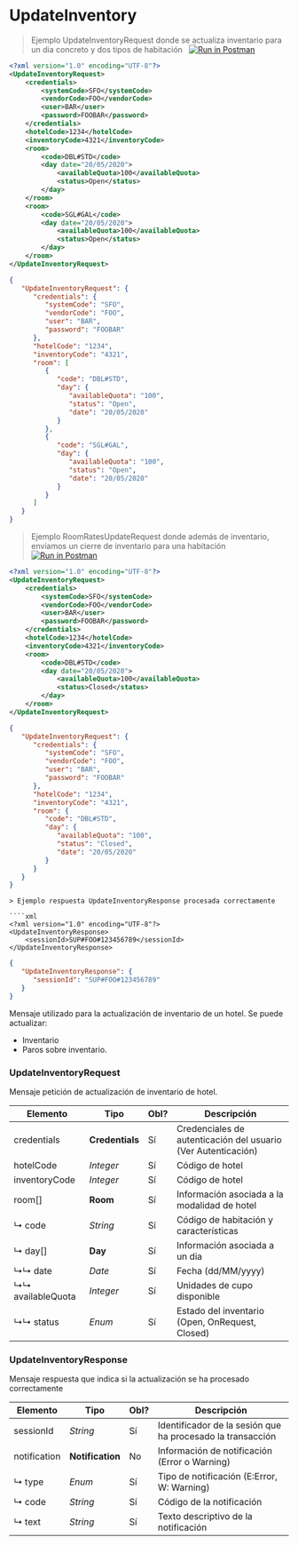 # UpdateInventory

> Ejemplo UpdateInventoryRequest donde se actualiza inventario para un dia concreto y dos tipos de habitación
&nbsp;&nbsp;<span class="postman-button">[![Run in Postman](https://run.pstmn.io/button.svg)](https://app.getpostman.com/run-collection/495ff7995b655b745365)</span>

````xml
<?xml version="1.0" encoding="UTF-8"?>
<UpdateInventoryRequest>
    <credentials>
        <systemCode>SFO</systemCode>
        <vendorCode>FOO</vendorCode>
        <user>BAR</user>
        <password>FOOBAR</password>
    </credentials>
    <hotelCode>1234</hotelCode>
    <inventoryCode>4321</inventoryCode>
    <room>
        <code>DBL#STD</code>
        <day date="20/05/2020">
            <availableQuota>100</availableQuota>
            <status>Open</status>
        </day>
    </room>
    <room>
        <code>SGL#GAL</code>
        <day date="20/05/2020">
            <availableQuota>100</availableQuota>
            <status>Open</status>
        </day>
    </room>
</UpdateInventoryRequest>
````

````json
{
   "UpdateInventoryRequest": {
      "credentials": {
         "systemCode": "SFO",
         "vendorCode": "FOO",
         "user": "BAR",
         "password": "FOOBAR"
      },
      "hotelCode": "1234",
      "inventoryCode": "4321",
      "room": [
         {
            "code": "DBL#STD",
            "day": {
               "availableQuota": "100",
               "status": "Open",
               "date": "20/05/2020"
            }
         },
         {
            "code": "SGL#GAL",
            "day": {
               "availableQuota": "100",
               "status": "Open",
               "date": "20/05/2020"
            }
         }
      ]
   }
}
````

> Ejemplo RoomRatesUpdateRequest donde además de inventario, enviamos un cierre de inventario para una habitación
&nbsp;&nbsp;<span class="postman-button">[![Run in Postman](https://run.pstmn.io/button.svg)](https://app.getpostman.com/run-collection/495ff7995b655b745365)</span>

````xml
<?xml version="1.0" encoding="UTF-8"?>
<UpdateInventoryRequest>
    <credentials>
        <systemCode>SFO</systemCode>
        <vendorCode>FOO</vendorCode>
        <user>BAR</user>
        <password>FOOBAR</password>
    </credentials>
    <hotelCode>1234</hotelCode>
    <inventoryCode>4321</inventoryCode>
    <room>
        <code>DBL#STD</code>
        <day date="20/05/2020">
            <availableQuota>100</availableQuota>
            <status>Closed</status>
        </day>
    </room>
</UpdateInventoryRequest>
````

````json
{
   "UpdateInventoryRequest": {
      "credentials": {
         "systemCode": "SFO",
         "vendorCode": "FOO",
         "user": "BAR",
         "password": "FOOBAR"
      },
      "hotelCode": "1234",
      "inventoryCode": "4321",
      "room": {
         "code": "DBL#STD",
         "day": {
            "availableQuota": "100",
            "status": "Closed",
            "date": "20/05/2020"
         }
      }
   }
}
````

````
> Ejemplo respuesta UpdateInventoryResponse procesada correctamente

````xml
<?xml version="1.0" encoding="UTF-8"?>
<UpdateInventoryResponse>
    <sessionId>SUP#FOO#123456789</sessionId>
</UpdateInventoryResponse>
````

````json
{
   "UpdateInventoryResponse": {
      "sessionId": "SUP#FOO#123456789"
   }
}
````

Mensaje utilizado para la actualización de inventario de un hotel.
Se puede actualizar: 
- Inventario
- Paros sobre inventario.<br/>

### UpdateInventoryRequest

Mensaje petición de actualización de inventario de hotel.
 
Elemento | Tipo | Obl? |  Descripción
--------- | ----------- | ----------- | -----------
credentials | **Credentials** | Sí |Credenciales de autenticación del usuario (Ver Autenticación)
hotelCode | *Integer* | Sí |Código de hotel
inventoryCode| *Integer* | Sí |Código de hotel
room[] | **Room** | Sí | Información asociada a la modalidad de hotel
↳ code| *String* | Sí | Código de habitación y características
↳ day[]| **Day** | Sí | Información asociada a un dia
↳↳ date| *Date* | Sí | Fecha (dd/MM/yyyy)
↳↳ availableQuota| *Integer* | Sí | Unidades de cupo disponible
↳↳ status| *Enum* | Sí | Estado del inventario (Open, OnRequest, Closed)

### UpdateInventoryResponse

Mensaje respuesta que indica si la actualización se ha procesado correctamente

Elemento | Tipo | Obl? | Descripción
--------- | ----------- | ----------- | -----------
sessionId | *String* | Sí| Identificador de la sesión que ha procesado la transacción
notification | **Notification** | No | Información de notificación (Error o Warning)
↳ type | *Enum* | Sí | Tipo de notificación (E:Error, W: Warning)
↳ code | *String* | Sí | Código de la notificación
↳ text | *String* | Sí | Texto descriptivo de la notificación


